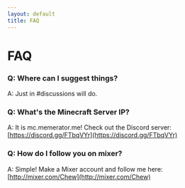 ```yaml
---
layout: default
title: FAQ
---
```


# FAQ

### Q: Where can I suggest things?
A: Just in #discussions will do.

### Q: What's the Minecraft Server IP?
A: It is mc.memerator.me! Check out the Discord server: [https://discord.gg/FTbqVYr](https://discord.gg/FTbqVYr)

### Q: How do I follow you on mixer?
A: Simple! Make a Mixer account and follow me here: [http://mixer.com/Chew](http://mixer.com/Chew)
